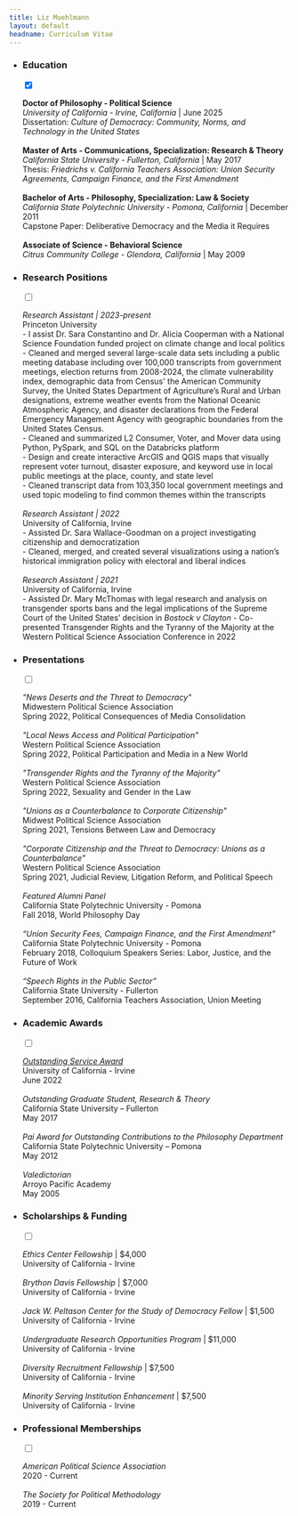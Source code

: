 ```yaml
---
title: Liz Muehlmann
layout: default
headname: Curriculum Vitae
---
```


<div class = "container justify-content-center">
    <div class="row">
        <div class= "col-1">
        </div>
        <div class="col-11">
            <ul class="m-d expand-list">
                <li data-md-content="1000">
                    <label name="tab" for="tab1" tabindex="-1" class="tab_lab" role="tab">
                        <h3>Education</h3>
                    </label>
                    <input type="checkbox" checked class="tab" id="tab1" tabindex="0" />
                    <span class="open-close-icon">
                        <i class="fas fa-plus"></i>
                        <i class="fas fa-minus"></i>
                    </span>
                    <div class="content">
                        <p>
                            <b>Doctor of Philosophy - Political Science </b><br>
                            <i>University of California - Irvine, California </i>| June 2025<br>
                                Dissertation: <i>Culture of Democracy: Community, Norms, and Technology in the United States</i>
                            <br><br>
                            <b>Master of Arts - Communications, Specialization: Research & Theory</b><br>
                            <i>California State University - Fullerton, California </i> | May 2017 <br>
                                Thesis:<i> Friedrichs v. California Teachers Association: Union Security Agreements, Campaign Finance, and the First Amendment </i><br><br>
                            <b>Bachelor of Arts - Philosophy, Specialization: Law & Society</b> <br>
                            <i>California State Polytechnic University - Pomona, California </i> | December 2011<br>
                             Capstone Paper: Deliberative Democracy and the Media it Requires<br><br>
                            <b>Associate of Science - Behavioral Science</b><br>
                            <i>Citrus Community College - Glendora, California</i> | May 2009
                        </p>
                    </div>
                </li>
                <li data-md-content="1000"> 
                    <label name="tab" for="tab2" tabindex="-1" class="tab_lab" role="tab">
                    <h3>Research Positions</h3>
                    </label>
                    <input type="checkbox" class="tab" id="tab2" tabindex="0" />
                    <span class="open-close-icon">
                        <i class="fas fa-plus"></i>
                        <i class="fas fa-minus"></i>
                    </span>
                    <div class="content"> 
                        <p> 
                        <i>Research Assistant | 2023-present </i><br>
                            Princeton University <br>
                            - I assist Dr. Sara Constantino and Dr. Alicia Cooperman with a National Science Foundation funded project on climate change and local politics<br>
                            - Cleaned and merged several large-scale data sets including a public meeting database including over 100,000 transcripts from government meetings, election returns from 2008-2024, the climate vulnerability index, demographic data from Census' the American Community Survey, the United States Department of Agriculture’s Rural and Urban designations, extreme weather events from the National Oceanic Atmospheric Agency, and disaster declarations from the Federal Emergency Management Agency with geographic boundaries from the United States Census.<br>
                            - Cleaned and summarized L2 Consumer, Voter, and Mover data using Python, PySpark, and SQL on the Databricks platform<br>
                            - Design and create interactive ArcGIS and QGIS maps that visually represent voter turnout, disaster exposure, and keyword use in local public meetings at the place, county, and state level<br>
                            - Cleaned transcript data from 103,350 local government meetings and used topic modeling to find common themes within the transcripts<br><br>
                            <i>Research Assistant | 2022</i> <br>
                            University of California, Irvine<br>
                            - Assisted Dr. Sara Wallace-Goodman on a project investigating citizenship and democratization<br>
                            - Cleaned, merged, and created several visualizations using a nation’s historical immigration policy with electoral and liberal indices <br><br> 
                            <i>Research Assistant | 2021</i> <br>
                            University of California, Irvine <br>
                            - Assisted Dr. Mary McThomas with legal research and analysis on transgender sports bans and the legal implications of the Supreme Court of the United States’ decision in <i>Bostock v Clayton</i>
                            - Co-presented Transgender Rights and the Tyranny of the Majority at the Western Political Science Association Conference in 2022<br>
                        </p>
                    </div>
                </li>
                <li data-md-content="1000"> 
                    <label name="tab" for="tab3" tabindex="-1" class="tab_lab" role="tab">
                    <h3>Presentations</h3>
                    </label>
                    <input type="checkbox" class="tab" id="tab3" tabindex="0" />
                    <span class="open-close-icon">
                        <i class="fas fa-plus"></i>
                        <i class="fas fa-minus"></i>
                    </span>
                    <div class="content">
                        <p> 
                            <i>"News Deserts and the Threat to Democracy"</i><br>
                                Midwestern Political Science Association<br>
                                Spring 2022, Political Consequences of Media Consolidation
                                <br><br>
                            <i>"Local News Access and Political Participation"</i><br>
                                Western Political Science Association<br>
                                Spring 2022, Political Participation and Media in a New World
                                <br><br>
                            <i>"Transgender Rights and the Tyranny of the Majority"</i><br>
                                Western Political Science Association<br>
                                Spring 2022, Sexuality and Gender in the Law
                                <br><br>
                            <i>"Unions as a Counterbalance to Corporate Citizenship" </i><br>
                                Midwest Political Science Association <br>
                                Spring 2021, Tensions Between Law and Democracy
                                <br><br>
                            <i>"Corporate Citizenship and the Threat to Democracy: Unions as a  Counterbalance"</i><br>
                                Western Political Science Association <br>
                                Spring 2021, Judicial Review, Litigation Reform, and Political Speech
                                <br><br>
                            <i>Featured Alumni Panel</i><br>
                                California State Polytechnic University - Pomona<br>
                                Fall 2018, World Philosophy Day
                                <br><br>
                            <i>“Union Security Fees, Campaign Finance, and the First Amendment"</i><br>
                                California State Polytechnic University - Pomona<br>
                                February 2018, Colloquium Speakers Series: Labor, Justice, and the Future of Work 
                                <br><br>
                            <i>“Speech Rights in the Public Sector”</i><br>
                                California State University - Fullerton<br>
                                September 2016, California Teachers Association, Union Meeting
                        </p>
                    </div>
                </li>
                <li data-md-content="600">
                    <label name="tab" for="tab4" tabindex="-1" class="tab_lab" role="tab">
                        <h3>Academic Awards</h3>
                    </label>
                    <input type="checkbox" class="tab" id="tab4" tabindex="0" />
                    <span class="open-close-icon">
                        <i class="fas fa-plus"></i>
                        <i class="fas fa-minus"></i>
                    </span>
                    <div class="content">
                        <p>
                            <a href="https://www.socsci.uci.edu/newsevents/news/2022/2022-06-09-muehlmann-outstanding-service-award-winner.php"><i>Outstanding Service Award</i></a><br>
                            University of California - Irvine<br>
                            June 2022
                            <br><br>
                            <i>Outstanding Graduate Student, Research & Theory</i><br>
                                California State University – Fullerton<br>
                                May 2017<br><br>
                            <i>Pai Award for Outstanding Contributions to the Philosophy Department </i><br>
                                California State Polytechnic University – Pomona<br>
                                May 2012
                                <br><br>
                            <i>Valedictorian</i><br>
                                Arroyo Pacific Academy<br>
                                May 2005
                        </p>
                    </div>
                </li>
                <li data-md-content="700">
                    <label name="tab" for="tab5" tabindex="-1" class="tab_lab" role="tab">
                        <h3>Scholarships & Funding</h3>
                    </label>
                    <input type="checkbox" class="tab" id="tab5" tabindex="0" />
                    <span class="open-close-icon">
                        <i class="fas fa-plus"></i>
                        <i class="fas fa-minus"></i>
                    </span>
                    <div class="content">
                        <p> 
                            <i>Ethics Center Fellowship </i>| $4,000<br>
                                University of California - Irvine 
                            <br><br>
                            <i>Brython Davis Fellowship </i>| $7,000<br>
                                University of California - Irvine
                            <br><br>
                            <i>Jack W. Peltason Center for the Study of Democracy Fellow </i>| $1,500<br>
                                University of California - Irvine
                            <br><br>
                            <i>Undergraduate Research Opportunities Program </i>| $11,000<br>
                                University of California - Irvine 
                            <br><br>
                            <i>Diversity Recruitment Fellowship </i>| $7,500 <br>
                            University of California - Irvine
                            <br><br>
                            <i> Minority Serving Institution Enhancement </i>| $7,500 <br>
                            University of California - Irvine 
                        </p>
                    </div>
                </li>
                <li data-md-content="800">
                    <label name="tab" for="tab6" tabindex="-1" class="tab_lab" role="tab">
                        <h3>Professional Memberships</h3>
                    </label>
                    <input type="checkbox" class="tab" id="tab6" tabindex="0" />
                    <span class="open-close-icon">
                        <i class="fas fa-plus"></i>
                        <i class="fas fa-minus"></i>
                    </span>
                    <div class="content">
                        <p> 
                            <i>American Political Science Association</i>
                            <br> 2020 - Current
                        <br><br>
                            <i>The Society for Political Methodology</i>
                            <br>2019 - Current</p>
                    </div>
                </li>
            </ul>
        </div>
    </div>
</div>
